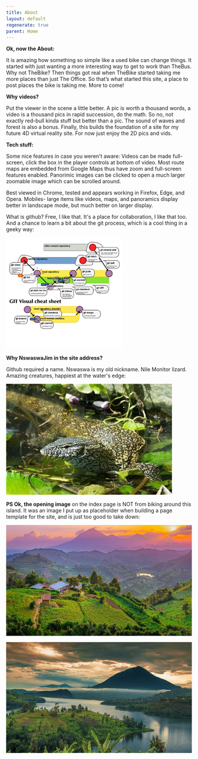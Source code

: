 ```yaml
---
title: About
layout: default
regenerate: true
parent: Home
---
```




**Ok, now the About:**  

It is amazing how something so simple like a used bike can change things.  It started with just wanting a more interesting way to get to work than TheBus. Why not TheBike?  Then things got real when TheBike started taking me more places than just The Office.  So that’s what started this site, a place to post places the bike is taking me.  More to come!


**Why videos?**  

Put the viewer in the scene a little better.  A pic is worth a thousand words, a video is a thousand pics in rapid succession, do the math.  So no, not exactly red-bull kinda stuff but better than a pic.  The sound of waves and forest is also a bonus. Finally, this builds the foundation of a site for my future 4D virtual reality site.  For now just enjoy the 2D pics and vids.

**Tech stuff:**

Some nice features in case you weren't aware:
Videos can be made full-screen, click the box in the player controls at bottom of video.
Most route maps are embedded from Google Maps thus have zoom and full-screen features enabled. 
Panorimic images can be clicked to open a much larger zoomable image which can be scrolled around.  

Best viewed in Chrome, tested and appears working in Firefox, Edge, and Opera.  Mobiles- large items like videos, maps, and panoramics display better in landscape mode, but much better on larger display.

What is github?  Free, I like that.  It's a place for collaboration, I like that too.  And a chance to learn a bit about the git process, which is a cool thing in a geeky way:  

<p><img src="../images/gitprocess.png" height="300" title="git process" /><br /></p>



**Why NswaswaJim in the site address?**

Github required a name.  Nswaswa is my old nickname.  Nile Monitor lizard.  Amazing creatures, happiest at the water's edge:  

<p><img src="../images/nswaswa1.webp" height="300" title="Nswaswa, Nile Monitor Lizard" /><br /></p>


**PS Ok, the opening image** on the index page is NOT from biking around this island.  It was an image I put up as placeholder when building a page template for the site, and is just too good to take down:</p>

<p><img src="../images/muhabura.jpg" height="300" title="Muhabura, the guide" /><br /></p>

<p><img src="../images/muhabura1.jpg" height="300" title="Muhabura, the guide, lakeview" /><br /></p>
